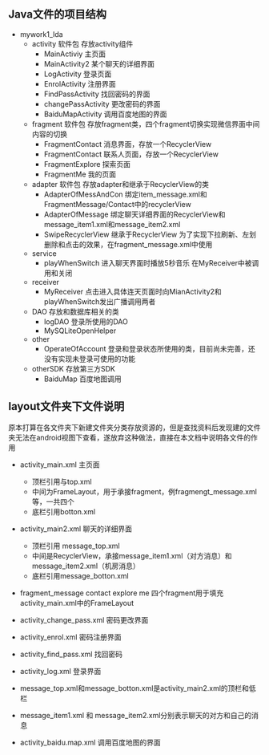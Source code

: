 ## Java文件的项目结构

* mywork1_lda
  * activity 软件包 存放activity组件
    * MainActiviy 主页面
    * MainActivity2 某个聊天的详细界面
    * LogActivity 登录页面
    * EnrolActivity 注册界面
    * FindPassActivity 找回密码的界面
    * changePassActivity 更改密码的界面
    * BaiduMapActivity 调用百度地图的界面
  * fragment 软件包 存放fragment类，四个fragment切换实现微信界面中间内容的切换
    * FragmentContact 消息界面，存放一个RecyclerView
    * FragmentContact 联系人页面，存放一个RecyclerView
    * FragmentExplore 探索页面
    * FragmentMe 我的页面
  * adapter 软件包 存放adapter和继承于RecyclerView的类
    * AdapterOfMessAndCon 绑定item_message.xml和FragmentMessage/Contact中的recyclerView
    * AdapterOfMessage 绑定聊天详细界面的RecyclerView和message_item1.xml和message_item2.xml
    * SwipeRecyclerView 继承于RecyclerView 为了实现下拉刷新、左划删除和点击的效果，在fragment_message.xml中使用
  * service
    * playWhenSwitch 进入聊天界面时播放5秒音乐 在MyReceiver中被调用和关闭
  * receiver
    * MyReceiver 点击进入具体连天页面时向MianActivity2和playWhenSwitch发出广播调用两者
  * DAO 存放和数据库相关的类
    * logDAO 登录所使用的DAO
    * MySQLiteOpenHelper
  * other
    * OperateOfAccount 登录和登录状态所使用的类，目前尚未完善，还没有实现未登录可使用的功能
  * otherSDK 存放第三方SDK
    * BaiduMap 百度地图调用

## layout文件夹下文件说明

​	原本打算在各文件夹下新建文件夹分类存放资源的，但是查找资料后发现建的文件夹无法在android视图下查看，遂放弃这种做法，直接在本文档中说明各文件的作用

* activity_main.xml 主页面

  * 顶栏引用与top.xml
  * 中间为FrameLayout，用于承接fragment，例fragmengt_message.xml等，一共四个
  * 底栏引用botton.xml
* activity_main2.xml 聊天的详细界面

  * 顶栏引用 message_top.xml
  * 中间是RecyclerView，承接message_item1.xml（对方消息）和message_item2.xml（机房消息）
  * 底栏引用message_botton.xml
* fragment_message contact explore me 四个fragment用于填充activity_main.xml中的FrameLayout
* activity_change_pass.xml 密码更改界面
* activity_enrol.xml 密码注册界面
* activity_find_pass.xml 找回密码
* activity_log.xml 登录界面
* message_top.xml和message_botton.xml是activity_main2.xml的顶栏和低栏
* message_item1.xml 和 message_item2.xml分别表示聊天的对方和自己的消息
* activity_baidu.map.xml 调用百度地图的界面